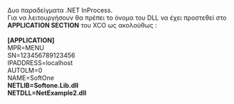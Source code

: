 Δυο παραδείγματα .NET InProcess.</br>
Για να λειτουργήσουν θα πρέπει το όνομα του DLL να έχει προστεθεί στο <b>APPLICATION SECTION</b> του XCO ως ακολούθως :</br>
</br>
<b>[APPLICATION]</b></br>
MPR=MENU</br>
SN=123456789123456</br>
IPADDRESS=localhost</br>
AUTOLM=0</br>
NAME=SoftOne</br>
<b>NETLIB=Softone.Lib.dll</br>
NETDLL=NetExample2.dll</br></b>
